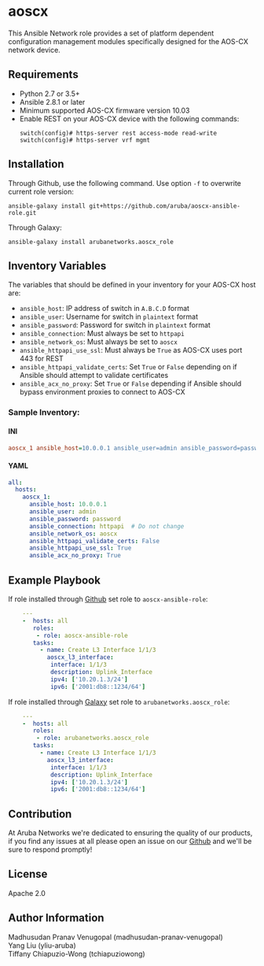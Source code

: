 
aoscx
=========

This Ansible Network role provides a set of platform dependent configuration
 management modules specifically designed for the AOS-CX network device.

Requirements
------------

* Python 2.7 or 3.5+
* Ansible 2.8.1 or later  
* Minimum supported AOS-CX firmware version 10.03
* Enable REST on your AOS-CX device with the following commands:
    ```
    switch(config)# https-server rest access-mode read-write
    switch(config)# https-server vrf mgmt
    ```

Installation
------------

Through Github, use the following command. Use option `-f` to overwrite current role version:

```
ansible-galaxy install git+https://github.com/aruba/aoscx-ansible-role.git
```

Through Galaxy:

```
ansible-galaxy install arubanetworks.aoscx_role
```

Inventory Variables
--------------

The variables that should be defined in your inventory for your AOS-CX host are:

* `ansible_host`: IP address of switch in `A.B.C.D` format  
* `ansible_user`: Username for switch in `plaintext` format  
* `ansible_password`: Password for switch in `plaintext` format  
* `ansible_connection`: Must always be set to `httpapi`  
* `ansible_network_os`: Must always be set to `aoscx`  
* `ansible_httpapi_use_ssl`: Must always be `True` as AOS-CX uses port 443 for REST  
* `ansible_httpapi_validate_certs`: Set `True` or `False` depending on if Ansible should attempt to validate certificates  
* `ansible_acx_no_proxy`: Set `True` or `False` depending if Ansible should bypass environment proxies to connect to AOS-CX  

### Sample Inventory:

#### INI

```INI
aoscx_1 ansible_host=10.0.0.1 ansible_user=admin ansible_password=password ansible_connection=httpapi ansible_network_os=aoscx ansible_httpapi_validate_certs=False ansible_httpapi_use_ssl=True ansible_acx_no_proxy=True
```

#### YAML

```yaml
all:
  hosts:
    aoscx_1:
      ansible_host: 10.0.0.1
      ansible_user: admin
      ansible_password: password
      ansible_connection: httpapi  # Do not change
      ansible_network_os: aoscx
      ansible_httpapi_validate_certs: False
      ansible_httpapi_use_ssl: True
      ansible_acx_no_proxy: True
```

Example Playbook
----------------

If role installed through [Github](https://github.com/aruba/aoscx-ansible-role)
set role to `aoscx-ansible-role`:

```yaml
    ---
    -  hosts: all
       roles:
        - role: aoscx-ansible-role
       tasks:
         - name: Create L3 Interface 1/1/3
           aoscx_l3_interface:
            interface: 1/1/3
            description: Uplink_Interface
            ipv4: ['10.20.1.3/24']
            ipv6: ['2001:db8::1234/64']
```

If role installed through [Galaxy](https://galaxy.ansible.com/arubanetworks/aoscx_role)
set role to `arubanetworks.aoscx_role`:

```yaml
    ---
    -  hosts: all
       roles:
        - role: arubanetworks.aoscx_role
       tasks:
         - name: Create L3 Interface 1/1/3
           aoscx_l3_interface:
            interface: 1/1/3
            description: Uplink_Interface
            ipv4: ['10.20.1.3/24']
            ipv6: ['2001:db8::1234/64']
```

Contribution
-------
At Aruba Networks we're dedicated to ensuring the quality of our products, if you find any
issues at all please open an issue on our [Github](https://github.com/aruba/aoscx-ansible-role) and we'll be sure to respond promptly!


License
-------

Apache 2.0

Author Information
------------------
Madhusudan Pranav Venugopal (madhusudan-pranav-venugopal)  
Yang Liu (yliu-aruba)  
Tiffany Chiapuzio-Wong (tchiapuziowong)  

